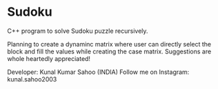# Sudoku
C++ program to solve Sudoku puzzle recursively.

Planning to create a dynaminc matrix where user can directly select the block and fill the values while creating the case matrix.
Suggestions are whole heartedly appreciated!

Developer: Kunal Kumar Sahoo (INDIA)
Follow me on Instagram: kunal.sahoo2003
